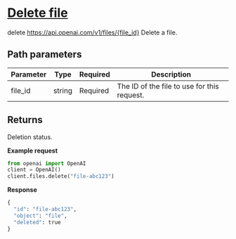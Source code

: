 # [Delete file](/docs/api-reference/files/delete)
delete https://api.openai.com/v1/files/{file_id} 
Delete a file. 
## Path parameters 
| Parameter | Type   | Required | Description|
| --- | --- | --- | --- |
| file_id | string | Required | The ID of the file to use for this request.| 
## Returns 
Deletion status. 

**Example request**
```python
from openai import OpenAI
client = OpenAI()
client.files.delete("file-abc123")
```

**Response**
```python
{
  "id": "file-abc123",
  "object": "file",
  "deleted": true
}
```
